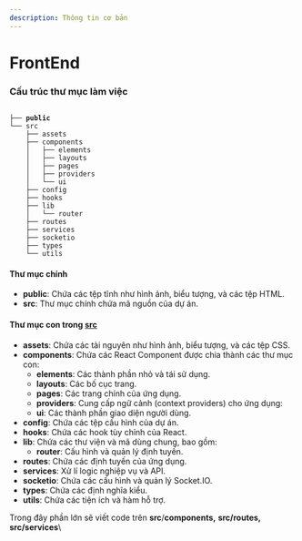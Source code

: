 ```yaml
---
description: Thông tin cơ bản
---
```


# FrontEnd

### Cấu trúc thư mục làm việc

<pre><code>
<strong>├── public
</strong>└── src
    ├── assets
    ├── components
    │   ├── elements
    │   ├── layouts
    │   ├── pages
    │   ├── providers
    │   └── ui
    ├── config
    ├── hooks
    ├── lib
    │   └── router
    ├── routes
    ├── services
    ├── socketio
    ├── types
    └── utils
</code></pre>

#### Thư mục chính

* **public**: Chứa các tệp tĩnh như hình ảnh, biểu tượng, và các tệp HTML.
* **src**: Thư mục chính chứa mã nguồn của dự án.

#### Thư mục con trong [src](https://vscode-file/vscode-app/usr/share/code/resources/app/out/vs/code/electron-sandbox/workbench/workbench.html)

* **assets**: Chứa các tài nguyên như hình ảnh, biểu tượng, và các tệp CSS.
* **components**: Chứa các React Component được chia thành các thư mục con:
  * **elements**: Các thành phần nhỏ và tái sử dụng.
  * **layouts**: Các bố cục trang.
  * **pages**: Các trang chính của ứng dụng.
  * **providers**: Cung cấp ngữ cảnh (context providers) cho ứng dụng:
  * **ui**: Các thành phần giao diện người dùng.
* **config**: Chứa các tệp cấu hình của dự án.
* **hooks**: Chứa các hook tùy chỉnh của React.
* **lib**: Chứa các thư viện và mã dùng chung, bao gồm:
  * **router**: Cấu hình và quản lý định tuyến.
* **routes**: Chứa các định tuyến của ứng dụng.
* **services**: Xử lí logic nghiệp vụ và API.
* **socketio**: Chứa các cấu hình và quản lý Socket.IO.
* **types**: Chứa các định nghĩa kiểu.
* **utils**: Chứa các tiện ích và hàm hỗ trợ.

Trong đây phần lớn sẽ viết code trên **src**/**components,** **src/routes, src/services**\
